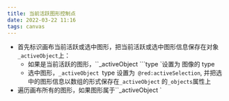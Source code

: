 ```yaml
---
title: 当前活跃图形控制点
date: 2022-03-22 11:16
tags: canvas 
---
```

- 首先标识画布当前活跃或选中图形，把当前活跃或选中图形信息保存在对象`_activeObject`上：
    - 如果是当前活跃的图形，``_activeObject ```type `设置为 图像的 type
    - 选中图形，``_activeObject ``type 设置为`` @red:activeSelection``, 并把选中的图形信息以数组的形式保存在``_activeObject`` 的``_objects``属性上
- 遍历画布所有的图形，如果图形属于``_activeObject `

